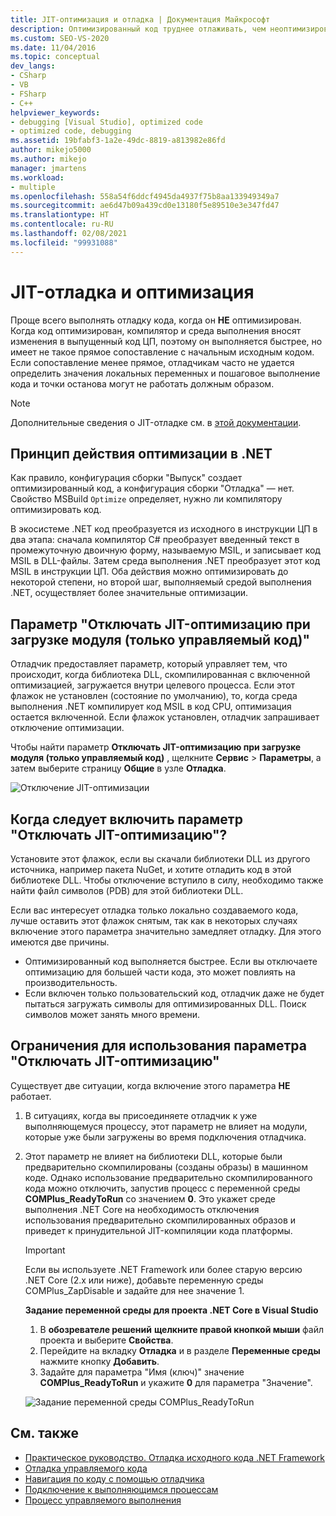 ```yaml
---
title: JIT-оптимизация и отладка | Документация Майкрософт
description: Оптимизированный код труднее отлаживать, чем неоптимизированный. Сведения об оптимизации JIT, а также о том, когда и как ее нужно отменять.
ms.custom: SEO-VS-2020
ms.date: 11/04/2016
ms.topic: conceptual
dev_langs:
- CSharp
- VB
- FSharp
- C++
helpviewer_keywords:
- debugging [Visual Studio], optimized code
- optimized code, debugging
ms.assetid: 19bfabf3-1a2e-49dc-8819-a813982e86fd
author: mikejo5000
ms.author: mikejo
manager: jmartens
ms.workload:
- multiple
ms.openlocfilehash: 558a54f6ddcf4945da4937f75b8aa133949349a7
ms.sourcegitcommit: ae6d47b09a439cd0e13180f5e89510e3e347fd47
ms.translationtype: HT
ms.contentlocale: ru-RU
ms.lasthandoff: 02/08/2021
ms.locfileid: "99931088"
---
```

# <a name="jit-optimization-and-debugging"></a>JIT-отладка и оптимизация
Проще всего выполнять отладку кода, когда он **НЕ** оптимизирован. Когда код оптимизирован, компилятор и среда выполнения вносят изменения в выпущенный код ЦП, поэтому он выполняется быстрее, но имеет не такое прямое сопоставление с начальным исходным кодом. Если сопоставление менее прямое, отладчикам часто не удается определить значения локальных переменных и пошаговое выполнение кода и точки останова могут не работать должным образом.

> [!NOTE]
> Дополнительные сведения о JIT-отладке см. в [этой документации](../debugger/debug-using-the-just-in-time-debugger.md).

## <a name="how-optimizations-work-in-net"></a>Принцип действия оптимизации в .NET 
Как правило, конфигурация сборки "Выпуск" создает оптимизированный код, а конфигурация сборки "Отладка" — нет. Свойство MSBuild `Optimize` определяет, нужно ли компилятору оптимизировать код.

В экосистеме .NET код преобразуется из исходного в инструкции ЦП в два этапа: сначала компилятор C# преобразует введенный текст в промежуточную двоичную форму, называемую MSIL, и записывает код MSIL в DLL-файлы. Затем среда выполнения .NET преобразует этот код MSIL в инструкции ЦП. Оба действия можно оптимизировать до некоторой степени, но второй шаг, выполняемый средой выполнения .NET, осуществляет более значительные оптимизации.

## <a name="the-suppress-jit-optimization-on-module-load-managed-only-option"></a>Параметр "Отключать JIT-оптимизацию при загрузке модуля (только управляемый код)"
Отладчик предоставляет параметр, который управляет тем, что происходит, когда библиотека DLL, скомпилированная с включенной оптимизацией, загружается внутри целевого процесса. Если этот флажок не установлен (состояние по умолчанию), то, когда среда выполнения .NET компилирует код MSIL в код CPU, оптимизация остается включенной. Если флажок установлен, отладчик запрашивает отключение оптимизации.

Чтобы найти параметр **Отключать JIT-оптимизацию при загрузке модуля (только управляемый код)** , щелкните **Сервис** > **Параметры**, а затем выберите страницу **Общие** в узле **Отладка**.

![Отключение JIT-оптимизации](../debugger/media/suppress-jit-tool-options.png "Отключение JIT-оптимизации")

## <a name="when-should-you-check-the-suppress-jit-optimization-option"></a>Когда следует включить параметр "Отключать JIT-оптимизацию"?
Установите этот флажок, если вы скачали библиотеки DLL из другого источника, например пакета NuGet, и хотите отладить код в этой библиотеке DLL. Чтобы отключение вступило в силу, необходимо также найти файл символов (PDB) для этой библиотеки DLL.

Если вас интересует отладка только локально создаваемого кода, лучше оставить этот флажок снятым, так как в некоторых случаях включение этого параметра значительно замедляет отладку. Для этого имеются две причины.

* Оптимизированный код выполняется быстрее. Если вы отключаете оптимизацию для большей части кода, это может повлиять на производительность.
* Если включен только пользовательский код, отладчик даже не будет пытаться загружать символы для оптимизированных DLL. Поиск символов может занять много времени.

## <a name="limitations-of-the-suppress-jit-optimization-option"></a>Ограничения для использования параметра "Отключать JIT-оптимизацию" 
Существует две ситуации, когда включение этого параметра **НЕ** работает.

1. В ситуациях, когда вы присоединяете отладчик к уже выполняющемуся процессу, этот параметр не влияет на модули, которые уже были загружены во время подключения отладчика.
2. Этот параметр не влияет на библиотеки DLL, которые были предварительно скомпилированы (созданы образы) в машинном коде. Однако использование предварительно скомпилированного кода можно отключить, запустив процесс с переменной среды **COMPlus_ReadyToRun** со значением **0**. Это укажет среде выполнения .NET Core на необходимость отключения использования предварительно скомпилированных образов и приведет к принудительной JIT-компиляции кода платформы. 

    > [!IMPORTANT]
    > Если вы используете .NET Framework или более старую версию .NET Core (2.x или ниже), добавьте переменную среды COMPlus_ZapDisable и задайте для нее значение 1.

    **Задание переменной среды для проекта .NET Core в Visual Studio**
    1. В **обозревателе решений** **щелкните правой кнопкой мыши** файл проекта и выберите **Свойства**.
    2. Перейдите на вкладку **Отладка** и в разделе **Переменные среды** нажмите кнопку **Добавить**.
    3. Задайте для параметра "Имя (ключ)" значение **COMPlus_ReadyToRun** и укажите **0** для параметра "Значение".

    ![Задание переменной среды COMPlus_ReadyToRun](../debugger/media/environment-variables-debug-menu.png "Задание переменной среды COMPlus_ReadyToRun")

## <a name="see-also"></a>См. также
- [Практическое руководство. Отладка исходного кода .NET Framework](../debugger/how-to-debug-dotnet-framework-source.md)
- [Отладка управляемого кода](../debugger/debugging-managed-code.md)
- [Навигация по коду с помощью отладчика](../debugger/navigating-through-code-with-the-debugger.md)
- [Подключение к выполняющимся процессам](../debugger/attach-to-running-processes-with-the-visual-studio-debugger.md)
- [Процесс управляемого выполнения](/dotnet/standard/managed-execution-process)
